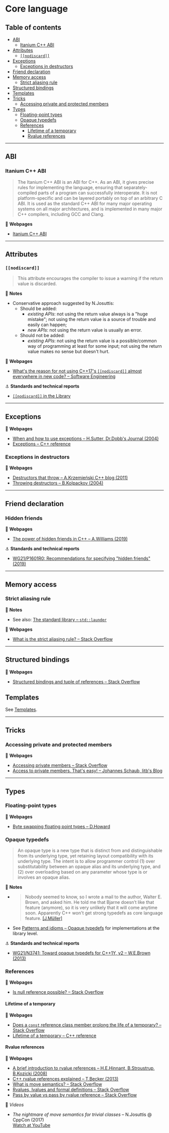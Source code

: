 # Core language

## Table of contents

* [ABI](#abi)
	* [Itanium C++ ABI](#itanium-c-abi)
* [Attributes](#attributes)
	* [`[[nodiscard]]`](#nodiscard)
* [Exceptions](#exceptions)
	* [Exceptions in destructors](#exceptions-in-destructors)
* [Friend declaration](#friend-declaration)
* [Memory access](#memory-access)
	* [Strict aliasing rule](#strict-aliasing-rule)
* [Structured bindings](#structured-bindings)
* [Templates](#templates)
* [Tricks](#tricks)
	* [Accessing private and protected members](#accessing-private-and-protected-members)
* [Types](#types)
	* [Floating-point types](#floating-point-types)
	* [Opaque typedefs](#opaque-typedefs)
	* [References](#references)
		* [Lifetime of a temporary](#lifetime-of-a-temporary)
		* [Rvalue references](#rvalue-references)

---

## ABI

### Itanium C++ ABI

> The Itanium C++ ABI is an ABI for C++. As an ABI, it gives precise rules for implementing the language, ensuring that separately-compiled parts of a program can successfully interoperate. It is not platform-specific and can be layered portably on top of an arbitrary C ABI. It is used as the standard C++ ABI for many major operating systems on all major architectures, and is implemented in many major C++ compilers, including GCC and Clang.

:link: **Webpages**

* [Itanium C++ ABI](https://itanium-cxx-abi.github.io/cxx-abi/abi.html)

---

## Attributes

### `[[nodiscard]]`

> This attribute encourages the compiler to issue a warning if the return value is discarded.

:memo: **Notes**

* Conservative approach suggested by N.Josuttis:
	* Should be added:
		* *existing APIs*: not using the return value always is a "huge mistake"; not using the return value is a source of trouble and easily can happen;
		* *new APIs*: not using the return value is usually an error.
	* Should not be added:
		* *existing APIs*: not using the return value is a possible/common way of programming at least for some input; not using the return value makes no sense but doesn't hurt.

:link: **Webpages**

* [What's the reason for not using C++17's `[[nodiscard]]` almost everywhere in new code? &ndash; Software Engineering](https://softwareengineering.stackexchange.com/questions/363169/whats-the-reason-for-not-using-c17s-nodiscard-almost-everywhere-in-new-c)

:anchor: **Standards and technical reports**

* [`[[nodiscard]]` in the Library](http://www.open-std.org/jtc1/sc22/wg21/docs/papers/2017/p0600r0.pdf)

---

## Exceptions

:link: **Webpages**

* [When and how to use exceptions &ndash; H.Sutter, Dr.Dobb's Journal (2004)](http://www.drdobbs.com/when-and-how-to-use-exceptions/184401836)
* [Exceptions &ndash; C++ reference](https://en.cppreference.com/w/cpp/language/exceptions)

### Exceptions in destructors

:link: **Webpages**

* [Destructors that throw &ndash; A.Krzemie&nacute;ski C++ blog (2011)](https://akrzemi1.wordpress.com/2011/09/21/destructors-that-throw/)
* [Throwing destructors &ndash; B.Kolpackov (2004)](https://www.kolpackov.net/projects/c++/eh/dtor-1.xhtml)

---

## Friend declaration

### Hidden friends

:link: **Webpages**

* [The power of hidden friends in C++ &ndash; A.Williams (2019)](https://www.justsoftwaresolutions.co.uk/cplusplus/hidden-friends.html)

:anchor: **Standards and technical reports**

* [WG21/P1601R0: Recommendations for specifying "hidden friends" (2019)](http://www.open-std.org/jtc1/sc22/wg21/docs/papers/2019/p1601r0.pdf)

---

## Memory access

### Strict aliasing rule

:memo: **Notes**

* See also: [The standard library &ndash; `std::launder`](std_library.md#stdlaunder)

:link: **Webpages**

* [What is the strict aliasing rule? &ndash; Stack Overflow](https://stackoverflow.com/questions/98650/what-is-the-strict-aliasing-rule)

---

## Structured bindings

:link: **Webpages**

* [Structured bindings and tuple of references &ndash; Stack Overflow](https://stackoverflow.com/questions/49628401/structured-bindings-and-tuple-of-references)

## Templates

See [Templates](templates.md).

---

## Tricks

### Accessing private and protected members

:link: **Webpages**

* [Accessing private members &ndash; Stack Overflow](https://stackoverflow.com/questions/726096/accessing-private-members)
* [Access to private members. That's easy! &ndash; Johannes Schaub, litb's Blog](https://bloglitb.blogspot.com/2010/07/access-to-private-members-thats-easy.html)

---

## Types

### Floating-point types

:link: **Webpages**

* [Byte swapping floating point types &ndash; D.Howard](https://web.archive.org/web/20100125081223/http://www.dmh2000.com/cpp/dswap.shtml)

### Opaque typedefs

> An opaque type is a new type that is distinct from and distinguishable from its underlying type, yet retaining layout compatibility with its underlying type. The intent is to allow programmer control (1) over substitutability between an opaque alias and its underlying type, and (2) over overloading based on any parameter whose type is or involves an opaque alias.

:memo: **Notes**

* > Nobody seemed to know, so I wrote a mail to the author, Walter E. Brown, and asked him. He told me that Bjarne doesn’t like that feature (anymore), so it is very unlikely that it will come anytime soon. Apparently C++ won't get strong typedefs as core language feature. [[J.Müller]](https://foonathan.net/blog/2016/10/19/strong-typedefs.html)
* See [Patterns and idioms &ndash; Opaque typedefs](patterns_and_idioms.md#opaque-typedefs) for implementations at the library level.

:anchor: **Standards and technical reports**

* [WG21/N3741: Toward opaque typedefs for C++1Y, v2 &ndash; W.E.Brown (2013)](http://www.open-std.org/jtc1/sc22/wg21/docs/papers/2013/n3741.pdf)

### References

:link: **Webpages**

* [Is null reference possible? &ndash; Stack Overflow](https://stackoverflow.com/questions/4364536/is-null-reference-possible)

#### Lifetime of a temporary

:link: **Webpages**

* [Does a `const` reference class member prolong the life of a temporary? &ndash; Stack Overflow](https://stackoverflow.com/questions/2784262/does-a-const-reference-class-member-prolong-the-life-of-a-temporary)
* [Lifetime of a temporary &ndash; C++ reference](https://en.cppreference.com/w/cpp/language/reference_initialization#Lifetime_of_a_temporary)

#### Rvalue references

:link: **Webpages**

* [A brief introduction to rvalue references &ndash; H.E.Hinnant, B.Stroustrup, B.Kozicki (2008)](https://www.artima.com/cppsource/rvalue.html)
* [C++ rvalue references explained &ndash; T.Becker (2013)](http://thbecker.net/articles/rvalue_references/section_01.html)
* [What is move semantics? &ndash; Stack Overflow](https://stackoverflow.com/questions/3106110/what-is-move-semantics)
* [Rvalues, lvalues and formal definitions &ndash; Stack Overflow](https://stackoverflow.com/questions/56716647/rvalues-lvalues-and-formal-definitions)
* [Pass by value vs pass by rvalue reference &ndash; Stack Overflow](https://stackoverflow.com/questions/37935393/pass-by-value-vs-pass-by-rvalue-reference)

:movie_camera: *Videos*

* *The nightmare of move semantics for trivial classes* &ndash; N.Josuttis @ CppCon (2017)\
[Watch at YouTube](https://www.youtube.com/watch?v=PNRju6_yn3o)



